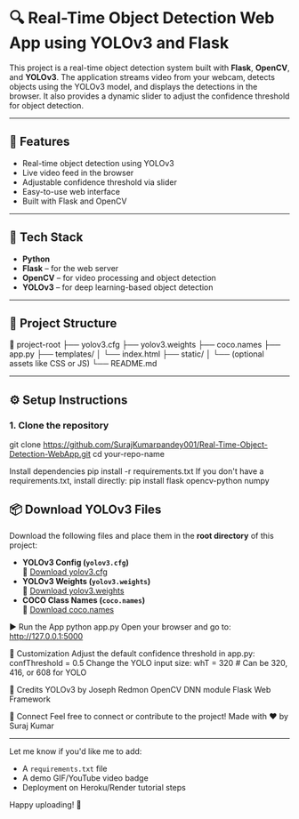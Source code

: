 # 🔍 Real-Time Object Detection Web App using YOLOv3 and Flask

This project is a real-time object detection system built with **Flask**, **OpenCV**, and **YOLOv3**. The application streams video from your webcam, detects objects using the YOLOv3 model, and displays the detections in the browser. It also provides a dynamic slider to adjust the confidence threshold for object detection.

---

## 🚀 Features

- Real-time object detection using YOLOv3
- Live video feed in the browser
- Adjustable confidence threshold via slider
- Easy-to-use web interface
- Built with Flask and OpenCV

---

## 🧠 Tech Stack

- **Python**
- **Flask** – for the web server
- **OpenCV** – for video processing and object detection
- **YOLOv3** – for deep learning-based object detection

---

## 📁 Project Structure

📂 project-root ├── yolov3.cfg ├── yolov3.weights ├── coco.names ├── app.py ├── templates/ │ └── index.html ├── static/ │ └── (optional assets like CSS or JS) └── README.md

---

## ⚙️ Setup Instructions

### 1. Clone the repository

git clone https://github.com/SurajKumarpandey001/Real-Time-Object-Detection-WebApp.git
cd your-repo-name

Install dependencies
pip install -r requirements.txt
If you don't have a requirements.txt, install directly:
pip install flask opencv-python numpy


## 📦 Download YOLOv3 Files

Download the following files and place them in the **root directory** of this project:
- **YOLOv3 Config (`yolov3.cfg`)**  
  🔗 [Download yolov3.cfg](https://github.com/pjreddie/darknet/raw/master/cfg/yolov3.cfg)
- **YOLOv3 Weights (`yolov3.weights`)**  
  🔗 [Download yolov3.weights](https://pjreddie.com/media/files/yolov3.weights)
- **COCO Class Names (`coco.names`)**  
  🔗 [Download coco.names](https://github.com/pjreddie/darknet/raw/master/data/coco.names)


▶️ Run the App
python app.py
Open your browser and go to: http://127.0.0.1:5000

🧩 Customization
Adjust the default confidence threshold in app.py:
confThreshold = 0.5
Change the YOLO input size:
whT = 320  # Can be 320, 416, or 608 for YOLO

🙌 Credits
YOLOv3 by Joseph Redmon
OpenCV DNN module
Flask Web Framework

🤝 Connect
Feel free to connect or contribute to the project!
Made with ❤️ by Suraj Kumar


---

Let me know if you'd like me to add:

- A `requirements.txt` file
- A demo GIF/YouTube video badge
- Deployment on Heroku/Render tutorial steps

Happy uploading! 🚀
